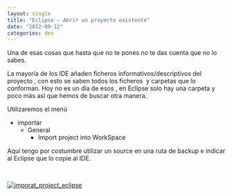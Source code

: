 ```yaml
---
layout: single
title: "Eclipse – Abrir un proyecto existente"
date: "2012-09-12"
categories: dev
---
```


Una de esas cosas que hasta que no te pones no te das cuenta que no lo sabes.

La mayoría de los IDE añaden ficheros informativos/descriptivos del proyecto , con esto se saben todos los ficheros  y carpetas que lo conforman. Hoy no es un día de esos , en Eclipse solo hay una carpeta y poco más así que hemos de buscar otra manera.

Utilizaremos el menú

- importar
    - General
        - Import project into WorkSpace

Aquí tengo por costumbre utilizar un source en una ruta de backup e indicar al Eclipse que lo copie al IDE.

 

[![imporat_project_eclipse](images/7878908824_40b69f904d_z.jpg)](https://www.flickr.com/photos/12949201@N08/7878908824/ "imporat_project_eclipse por sicotico, en Flickr")
